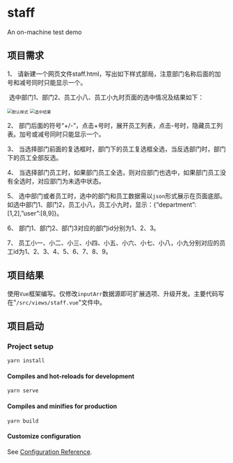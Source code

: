 # staff
An on-machine test demo

## 项目需求

1、 请新建一个网页文件staff.html，写出如下样式部局，注意部门名称后面的加号和减号同时只能显示一个。

​		选中部门1、部门2、员工小八、员工小九时页面的选中情况及结果如下：

<img src="doc\demo.jpg" alt="默认样式" style="zoom: 67%;" />	<img src="doc\demo2.jpg" alt="选中结果" style="zoom: 67%;" />

2、 部门后面的符号“+/-”，点击+号时，展开员工列表，点击-号时，隐藏员工列表。加号或减号同时只能显示一个。

3、 当选择部门前面的复选框时，部门下的员工复选框全选，当反选部门时，部门下的员工全部反选。

4、 当选择部门员工时，如果部门员工全选，则对应部门也选中，如果部门员工没有全选时，对应部门为未选中状态。

5、 选中部门或者员工时，选中的部门和员工数据需以```json```形式展示在页面底部。如选中部门1、部门2，员工小八，员工小九时，显示：{“department”:[1,2],”user”:[8,9]}。

6、 部门1、部门2、部门3对应的部门id分别为1、2、3。

7、 员工小一、小二、小三、小四、小五、小六、小七、小八，小九分别对应的员工id为1、2、3、4、5、6、7、8、9。

## 项目结果

使用```Vue```框架编写。仅修改```inputArr```数据源即可扩展选项、升级开发。主要代码写在"`/src/views/staff.vue`"文件中。

## 项目启动


### Project setup

```
yarn install
```

#### Compiles and hot-reloads for development

```
yarn serve
```

#### Compiles and minifies for production

```
yarn build
```

#### Customize configuration

See [Configuration Reference](https://cli.vuejs.org/config/).